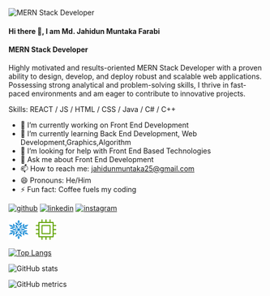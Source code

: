 ![MERN Stack Developer](https://scontent.fdac14-1.fna.fbcdn.net/v/t39.30808-6/472729606_581130051296818_8279852809152024395_n.jpg?stp=dst-jpg_s960x960_tt6&_nc_cat=102&ccb=1-7&_nc_sid=cc71e4&_nc_ohc=I-ncpxY0ty4Q7kNvgEopsAQ&_nc_zt=23&_nc_ht=scontent.fdac14-1.fna&_nc_gid=ANmJq6NSssOpScUXVCN_Lrw&oh=00_AYBGD7CgxnFEGd7dFvAJwqrxhyk6Im9A7VAJT8iW1NXuLQ&oe=67878696)

#### Hi there 👋, I am Md. Jahidun Muntaka Farabi
#### MERN Stack Developer


Highly motivated and results-oriented MERN Stack Developer with a proven ability to design, develop, and deploy robust and scalable web applications. Possessing strong analytical and problem-solving skills, I thrive in fast-paced environments and am eager to contribute to innovative projects.

Skills: REACT / JS / HTML / CSS / Java / C# / C++ 

- 🔭 I’m currently working on Front End Development  
- 🌱 I’m currently learning Back End Development, Web Development,Graphics,Algorithm  
- 🤔 I’m looking for help with Front End Based Technologies  
- 💬 Ask me about Front End Development  
- 📫 How to reach me: jahidunmuntaka25@gmail.com 
- 😄 Pronouns: He/Him 
- ⚡ Fun fact:  Coffee fuels my coding 


[<img src='https://cdn.jsdelivr.net/npm/simple-icons@3.0.1/icons/github.svg' alt='github' height='40'>](https://github.com/jahidunfarabi)  [<img src='https://cdn.jsdelivr.net/npm/simple-icons@3.0.1/icons/linkedin.svg' alt='linkedin' height='40'>](https://www.linkedin.com/in/md-jahidun-muntaka-farabi-996ba3221/)  [<img src='https://cdn.jsdelivr.net/npm/simple-icons@3.0.1/icons/instagram.svg' alt='instagram' height='40'>](https://www.instagram.com/jahidun.farabi/)  

<a href='https://archiveprogram.github.com/'><img src='https://raw.githubusercontent.com/acervenky/animated-github-badges/master/assets/acbadge.gif' width='40' height='40'></a> <a href='https://docs.github.com/en/developers'><img src='https://raw.githubusercontent.com/acervenky/animated-github-badges/master/assets/devbadge.gif' width='40' height='40'></a> 

[![Top Langs](https://github-readme-stats.vercel.app/api/top-langs/?username=jahidunfarabi)](https://github.com/anuraghazra/github-readme-stats)

![GitHub stats](https://github-readme-stats.vercel.app/api?username=jahidunfarabi&show_icons=true)  

![GitHub metrics](https://metrics.lecoq.io/jahidunfarabi)  

